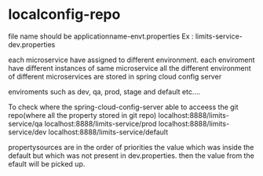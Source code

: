 # localconfig-repo

file name should be applicationname-envt.properties
Ex : limits-service-dev.properties

each microservice have assigned to different environment.
each enviroment have different instances of same microservice
all the different environment of different microservices are stored in spring cloud config server

enviroments such as dev, qa, prod, stage and default etc....

To check where the spring-cloud-config-server able to acceess the git repo(where all the property stored in git repo)
localhost:8888/limits-service/qa
localhost:8888/limits-service/prod
localhost:8888/limits-service/dev
localhost:8888/limits-service/default 



propertysources are in the order of priorities
the value which was inside the default but which was not present in dev.properties. then the value from the efault will be picked up.
